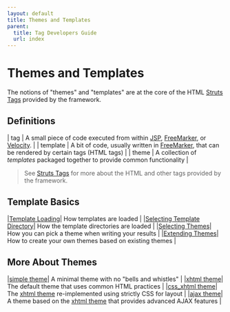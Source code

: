 ```yaml
---
layout: default
title: Themes and Templates
parent:
  title: Tag Developers Guide
  url: index
---
```


# Themes and Templates

The notions of "themes" and "templates" are at the core of the HTML [Struts Tags](struts-tags.html) provided by the framework.

## Definitions

| tag | A small piece of code executed from within [JSP](jsp.html), [FreeMarker](freemarker.html), or [Velocity](velocity.html). |
| template | A bit of code, usually written in [FreeMarker](freemarker.html), that can be rendered by certain tags (HTML tags) |
| theme | A  collection of _templates_  packaged together to provide common functionality |

> See [Struts Tags](struts-tags.html) for more about the HTML and other tags provided by the framework.

## Template Basics

|[Template Loading](template-loading.html)| How templates are loaded |
|[Selecting Template Directory](selecting-template-directory.html)| How the template directories are loaded |
|[Selecting Themes](selecting-themes.html)| How you can pick a theme when writing your results |
|[Extending Themes](extending-themes.html)| How to create your own themes based on existing themes |

## More About Themes

|[simple theme](simple-theme.html)| A minimal theme with no "bells and whistles" |
|[xhtml theme](xhtml-theme.html)| The default theme that uses common HTML practices |
|[css_xhtml theme](css-xhtml-theme.html)| The [xhtml theme](xhtml-theme.html) re-implemented using strictly CSS for layout |
|[ajax theme](ajax-theme.html)| A theme based on the [xhtml theme](xhtml-theme.html) that provides advanced AJAX features |
